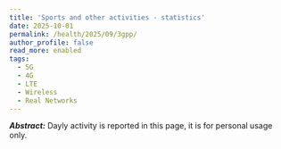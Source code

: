 ```yaml
---
title: 'Sports and other activities - statistics'
date: 2025-10-01
permalink: /health/2025/09/3gpp/
author_profile: false
read_more: enabled
tags:
  - 5G
  - 4G
  - LTE
  - Wireless
  - Real Networks
---
```


***Abstract:*** Dayly activity is reported in this page, it is for personal usage only.

<html>
<head>
	<style>
		h1 {
			text-align: center;
		}
		
		h2 {
			text-align: left;
		}
	</style>
</head>
<script src="https://cdnjs.cloudflare.com/ajax/libs/Chart.js/2.5.0/Chart.min.js"></script>
<body>
<h1>  February 2025 </h1>
<h2>  Activity per day </h2>
<canvas id="myChartPerDay_feb2025" style="width:100%;max-width:600px"></canvas>

<h2>  Activity Accumulated during the entire month </h2>
<canvas id="myChartPerCDF_feb2025" style="width:100%;max-width:600px"></canvas>

<script>


const xValues = 
[  1,  2,  3,  4,  5,  6,  7,  8,  9, 10, 11, 12, 13, 14, 15, 16, 17, 18, 19, 20, 21, 22, 23, 24, 25, 26, 27, 28];
const yCrossCountry = 
[  0,  1,  0,  0,  0,  0,  0,  0,  0,  1,  0,  0,  1,  0,  0,  0,  0,  0,  0,  0,  0,  0,  0,1.5,  0,  0,  0,  0];
const ySwimming = 
[  1,0.5,  0,  0,  0,  0,  0,  0,  0,0.5,  0,  0,  1,0.3,  0,  0,  0,  0,  0,  0,  0,  0,  0,  0,  0,  0,  0,  0];
const yGym =
[  0,0.1,  0,  0,  0,  0,  0,  0,  0,  2,  0,  3,  0,  0,  0,  0,  0,  0,  0,  0,  0,  0,  0,1.5,  0,  0,  0,  0];


function Arrays_sum(array1, array2) {
  var result = [];

  var ctr = 0;
  var x = 0;

  if (array1.length === 0)
    return "array1 is empty";

  if (array2.length === 0)
    return "array2 is empty";

  while (ctr < array1.length && ctr < array2.length) {
    result.push(array1[ctr] + array2[ctr]);
    ctr++;
  }

  if (ctr === array1.length) {
    for (x = ctr; x < array2.length; x++) {
      result.push(array2[x]);
    }
  } else {
    for (x = ctr; x < array1.length; x++) {
      result.push(array1[x]);
    }
  }

  return result;
};


function Arrays_cdf(array1) {
  var result = [];

  var ctr = 0;
  var x = 0;

  if (array1.length === 0)
    return "array1 is empty";

  while (ctr < array1.length ) {
	if (ctr === 0){
		x = array1[ctr];
		result.push(x);
	}else{
		x = x + array1[ctr];
		result.push(x);
	}
    ctr++;
  }

  return result;
};



new Chart("myChartPerDay_feb2025", {
  type: "line",
  data: {
	labels: xValues,
	datasets: [{ 
	  data: yCrossCountry,
	  borderColor: "red",
	  label: "cross-country",
	  fill: false
	}, { 
	  data: ySwimming,
	  borderColor: "green",
	  label: "swimming",
	  fill: false
	}, { 
	  data: yGym,
	  borderColor: "blue",
	  label: "Gym",
	  fill: false
	}, { 
	  data:  Arrays_sum( Arrays_sum(yCrossCountry,ySwimming), yGym ),
	  borderColor: "black",
	  label: " All activities per day ",
	  fill: false
	  }]
  },
  options: {
	scales: {
	  yAxes: [{
	    scaleLabel: {
		  display: true,
		  labelString: 'Physical Activity per Day (# of Hours)'
		}
	  }],
	  xAxes: [{
	    scaleLabel: {
		  display: true,
		  labelString: 'Days'
		}
	  }]
	}
  }
});



new Chart("myChartPerCDF_feb2025", {
  type: "line",
  data: {
	labels: xValues,
	datasets: [{ 
	  data: Arrays_cdf(yCrossCountry),
	  borderColor: "red",
	  label: "cross-country",
	  fill: false
	}, { 
	  data: Arrays_cdf(ySwimming),
	  borderColor: "green",
	  label: "swimming",
	  fill: false
	}, { 
	  data: Arrays_cdf( yGym),
	  borderColor: "blue",
	  label: "Gym",
	  fill: false
	}, { 
	  data:  Arrays_cdf(  Arrays_sum( Arrays_sum(yCrossCountry,ySwimming), yGym )  ),
	  borderColor: "black",
	  label: "Acculative of all activities ",
	  fill: false
	  }]
  },
  options: {
	scales: {
	  yAxes: [{
	    scaleLabel: {
		  display: true,
		  labelString: 'CDF (# of hours)'
		}
	  }],
	  xAxes: [{
	    scaleLabel: {
		  display: true,
		  labelString: 'Days'
		}
	  }]
	}
  }
});



</script>



<h1>  March 2025 </h1>
<h2>  Activity per day </h2>
<canvas id="myChartPerDay_march2025" style="width:100%;max-width:600px"></canvas>

<h2>  Activity Accumulated during the entire month </h2>
<canvas id="myChartPerCDF_march2025" style="width:100%;max-width:600px"></canvas>

<script>


const xValues_march = 
[  1,  2,  3,  4,  5,  6,  7,  8,  9, 10, 11, 12, 13, 14, 15, 16, 17, 18, 19, 20, 21, 22, 23, 24, 25, 26, 27, 28, 29, 30, 31];
const yCrossCountry_march = 
[  0,  0,  0,  0,  0,  0,  0,  0,  0,  0,  0,  0,  0,  0,  0,  0,  0,  0,  0,  0,  0,  0,  0,  0,  0,  0,  0,  0,  0,  0,  0];
const ySwimming_march = 
[  0,  0,  0,  0,  1,  0,  0,  0,  0,  0,  0,  0,  0,  0,  0,  0,  0,  0,  0,  0,  0,  0,  0,  0,  0,  0,  0,  0,  0,  0,  0];
const yGym_march =
[  0,  0,1.5,1.5,  0,  0,  0,  0,  0,  0,  0,  0,  0,  0,  0,  0,  0,  0,  0,  0,  0,  0,  0,  0,  0,  0,  0,  0,  0,  0,  0];


function Arrays_sum(array1, array2) {
  var result = [];

  var ctr = 0;
  var x = 0;

  if (array1.length === 0)
    return "array1 is empty";

  if (array2.length === 0)
    return "array2 is empty";

  while (ctr < array1.length && ctr < array2.length) {
    result.push(array1[ctr] + array2[ctr]);
    ctr++;
  }

  if (ctr === array1.length) {
    for (x = ctr; x < array2.length; x++) {
      result.push(array2[x]);
    }
  } else {
    for (x = ctr; x < array1.length; x++) {
      result.push(array1[x]);
    }
  }

  return result;
};


function Arrays_cdf(array1) {
  var result = [];

  var ctr = 0;
  var x = 0;

  if (array1.length === 0)
    return "array1 is empty";

  while (ctr < array1.length ) {
	if (ctr === 0){
		x = array1[ctr];
		result.push(x);
	}else{
		x = x + array1[ctr];
		result.push(x);
	}
    ctr++;
  }

  return result;
};



new Chart("myChartPerDay_march2025", {
  type: "line",
  data: {
	labels: xValues_march,
	datasets: [{ 
	  data: yCrossCountry_march,
	  borderColor: "red",
	  label: "cross-country",
	  fill: false
	}, { 
	  data: ySwimming_march,
	  borderColor: "green",
	  label: "swimming",
	  fill: false
	}, { 
	  data: yGym_march,
	  borderColor: "blue",
	  label: "Gym",
	  fill: false
	}, { 
	  data:  Arrays_sum( Arrays_sum(yCrossCountry_march,ySwimming_march), yGym_march ),
	  borderColor: "black",
	  label: " All activities per day ",
	  fill: false
	  }]
  },
  options: {
	scales: {
	  yAxes: [{
	    scaleLabel: {
		  display: true,
		  labelString: 'Physical Activity per Day (# of Hours)'
		}
	  }],
	  xAxes: [{
	    scaleLabel: {
		  display: true,
		  labelString: 'Days'
		}
	  }]
	}
  }
});



new Chart("myChartPerCDF_march2025", {
  type: "line",
  data: {
	labels: xValues,
	datasets: [{ 
	  data: Arrays_cdf(yCrossCountry_march),
	  borderColor: "red",
	  label: "cross-country",
	  fill: false
	}, { 
	  data: Arrays_cdf(ySwimming_march),
	  borderColor: "green",
	  label: "swimming",
	  fill: false
	}, { 
	  data: Arrays_cdf( yGym_march),
	  borderColor: "blue",
	  label: "Gym",
	  fill: false
	}, { 
	  data:  Arrays_cdf(  Arrays_sum( Arrays_sum(yCrossCountry_march,ySwimming_march), yGym_march )  ),
	  borderColor: "black",
	  label: "Acculative of all activities ",
	  fill: false
	  }]
  },
  options: {
	scales: {
	  yAxes: [{
	    scaleLabel: {
		  display: true,
		  labelString: 'CDF (# of hours)'
		}
	  }],
	  xAxes: [{
	    scaleLabel: {
		  display: true,
		  labelString: 'Days'
		}
	  }]
	}
  }
});



</script>



<h1>  April 2025 </h1>
<h2>  Activity per day </h2>
<canvas id="myChartPerDay_april2025" style="width:100%;max-width:600px"></canvas>

<h2>  Activity Accumulated during the entire month </h2>
<canvas id="myChartPerCDF_april2025" style="width:100%;max-width:600px"></canvas>

<script>


const xValues_april = 
[  1,  2,  3,  4,  5,  6,  7,  8,  9, 10, 11, 12, 13, 14, 15, 16, 17, 18, 19, 20, 21, 22, 23, 24, 25, 26, 27, 28, 29, 30];
const yCrossCountry_april = 
[  0,  1,  0,  0,  0,  0,  0,  0,  0,  0,  0,  0,  0,  0,  0,  0,  0,  0,  0,  0,  0,  0,  0,  0,  0,  0,  0,  0,  0,  0];
const ySwimming_april = 
[  0,  0,  0,  0,  0,  0,  0,  0,  0,  0,  0,  0,  0,  0,  0,  0,  0,  0,  1,  0,  0,  0,  0,  0,  0,  0,  0,  0,  0,  0];
const yGym_april =
[  0,  0,  1,  0,  0,  0,  0,  0,  0,0.5,  0,  0,  0,  0,  1,  0,  0,  0,1.5,  0,  0,  0,  0,  0,  0,  0,  0,  0,  0,  0];


function Arrays_sum(array1, array2) {
  var result = [];

  var ctr = 0;
  var x = 0;

  if (array1.length === 0)
    return "array1 is empty";

  if (array2.length === 0)
    return "array2 is empty";

  while (ctr < array1.length && ctr < array2.length) {
    result.push(array1[ctr] + array2[ctr]);
    ctr++;
  }

  if (ctr === array1.length) {
    for (x = ctr; x < array2.length; x++) {
      result.push(array2[x]);
    }
  } else {
    for (x = ctr; x < array1.length; x++) {
      result.push(array1[x]);
    }
  }

  return result;
};


function Arrays_cdf(array1) {
  var result = [];

  var ctr = 0;
  var x = 0;

  if (array1.length === 0)
    return "array1 is empty";

  while (ctr < array1.length ) {
	if (ctr === 0){
		x = array1[ctr];
		result.push(x);
	}else{
		x = x + array1[ctr];
		result.push(x);
	}
    ctr++;
  }

  return result;
};



new Chart("myChartPerDay_april2025", {
  type: "line",
  data: {
	labels: xValues_april,
	datasets: [{ 
	  data: yCrossCountry_april,
	  borderColor: "red",
	  label: "cross-country",
	  fill: false
	}, { 
	  data: ySwimming_april,
	  borderColor: "green",
	  label: "swimming",
	  fill: false
	}, { 
	  data: yGym_april,
	  borderColor: "blue",
	  label: "Gym",
	  fill: false
	}, { 
	  data:  Arrays_sum( Arrays_sum(yCrossCountry_april,ySwimming_april), yGym_april ),
	  borderColor: "black",
	  label: " All activities per day ",
	  fill: false
	  }]
  },
  options: {
	scales: {
	  yAxes: [{
	    scaleLabel: {
		  display: true,
		  labelString: 'Physical Activity per Day (# of Hours)'
		}
	  }],
	  xAxes: [{
	    scaleLabel: {
		  display: true,
		  labelString: 'Days'
		}
	  }]
	}
  }
});



new Chart("myChartPerCDF_april2025", {
  type: "line",
  data: {
	labels: xValues,
	datasets: [{ 
	  data: Arrays_cdf(yCrossCountry_april),
	  borderColor: "red",
	  label: "cross-country",
	  fill: false
	}, { 
	  data: Arrays_cdf(ySwimming_april),
	  borderColor: "green",
	  label: "swimming",
	  fill: false
	}, { 
	  data: Arrays_cdf( yGym_april),
	  borderColor: "blue",
	  label: "Gym",
	  fill: false
	}, { 
	  data:  Arrays_cdf(  Arrays_sum( Arrays_sum(yCrossCountry_april,ySwimming_april), yGym_april )  ),
	  borderColor: "black",
	  label: "Acculative of all activities ",
	  fill: false
	  }]
  },
  options: {
	scales: {
	  yAxes: [{
	    scaleLabel: {
		  display: true,
		  labelString: 'CDF (# of hours)'
		}
	  }],
	  xAxes: [{
	    scaleLabel: {
		  display: true,
		  labelString: 'Days'
		}
	  }]
	}
  }
});



</script>



<p id="demo"></p>

<p id="demo1"></p>

<p id="demo2"></p>

<script>
function myFunction(p1, p2) {
  return p1 * p2;
}
  
let result = myFunction(4, 5);
document.getElementById("demo").innerHTML = result;
</script>

<script>
function Arrays_sum(array1, array2) {
  return array1 * array2;
}

let output = Arrays_sum(5, 6);
document.getElementById("demo1").innerHTML = output;
</script>
</body>
</html>


